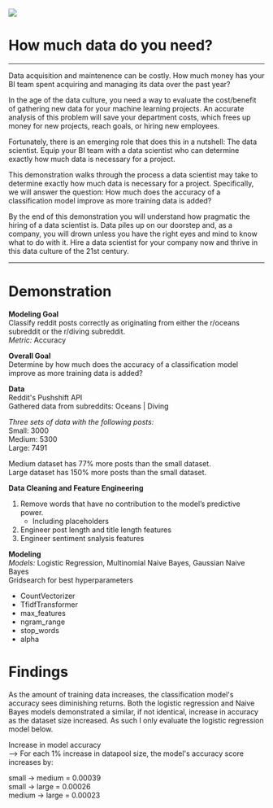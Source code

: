 # ![](https://fitsmallbusiness.com/wp-content/uploads/2017/12/Reddit_Logo-300x300.png)

# How much data do you need?
---

Data acquisition and maintenence can be costly. How much money has your BI team spent acquiring and managing its data over the past year?  

In the age of the data culture, you need a way to evaluate the cost/benefit of gathering new data for your machine learning projects. An accurate analysis of this problem will save your department costs, which frees up money for new projects, reach goals, or hiring new employees.  

Fortunately, there is an emerging role that does this in a nutshell: The data scientist. Equip your BI team with a data scientist who can determine exactly how much data is necessary for a project.  

This demonstration walks through the process a data scientist may take to determine exactly how much data is necessary for a project. Specifically, we will answer the question: How much does the accuracy of a classification model improve as more training data is added?  

By the end of this demonstration you will understand how pragmatic the hiring of a data scientist is. Data piles up on our doorstep and, as a company, you will drown unless you have the right eyes and mind to know what to do with it. Hire a data scientist for your company now and thrive in this data culture of the 21st century.

---

# Demonstration
**Modeling Goal**  
Classify reddit posts correctly as originating from either the r/oceans subreddit or the r/diving subreddit.  
*Metric:* Accuracy  

**Overall Goal**  
Determine by how much does the accuracy of a classification model improve as more training data is added?  

**Data**  
Reddit's Pushshift API  
Gathered data from subreddits: Oceans | Diving  

*Three sets of data with the following posts:*  
Small: 3000  
Medium: 5300  
Large: 7491  

Medium dataset has 77% more posts than the small dataset.  
Large dataset has 150% more posts than the small dataset.  

**Data Cleaning and Feature Engineering**  
1. Remove words that have no contribution to the model’s predictive power.
    * Including placeholders
2. Engineer post length and title length features
3. Engineer sentiment snalysis features

**Modeling**  
*Models:* Logistic Regression, Multinomial Naive Bayes, Gaussian Naive Bayes  
Gridsearch for best hyperparameters
 * CountVectorizer
 * TfidfTransformer
 * max_features
 * ngram_range
 * stop_words
 * alpha

# Findings
As the amount of training data increases, the classification model's accuracy sees diminishing returns. Both the logistic regression and Naive Bayes models demonstrated a similar, if not identical, increase in accuracy as the dataset size increased. As such I only evaluate the logistic regression model below.  

Increase in model accuracy  
--> For each 1% increase in datapool size, the model's accuracy score increases by:  

small -> medium = 0.00039  
small -> large = 0.00026  
medium -> large = 0.00023  

